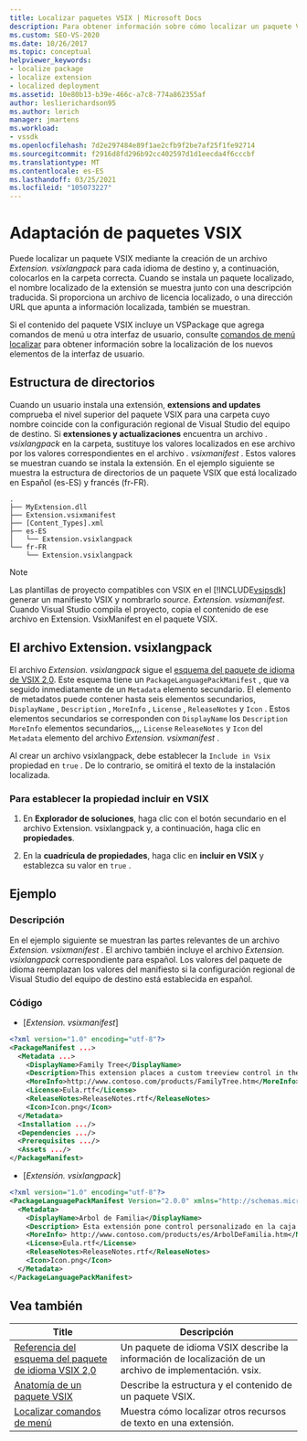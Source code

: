 ```yaml
---
title: Localizar paquetes VSIX | Microsoft Docs
description: Para obtener información sobre cómo localizar un paquete VSIX, cree un archivo Extension. vsixlangpack para cada idioma de destino y, a continuación, colóquelos en la carpeta correcta.
ms.custom: SEO-VS-2020
ms.date: 10/26/2017
ms.topic: conceptual
helpviewer_keywords:
- localize package
- localize extension
- localized deployment
ms.assetid: 10e80b13-b39e-466c-a7c8-774a862355af
author: leslierichardson95
ms.author: lerich
manager: jmartens
ms.workload:
- vssdk
ms.openlocfilehash: 7d2e297484e89f1ae2cfb9f2be7af25f1fe92714
ms.sourcegitcommit: f2916d8fd296b92cc402597d1d1eecda4f6cccbf
ms.translationtype: MT
ms.contentlocale: es-ES
ms.lasthandoff: 03/25/2021
ms.locfileid: "105073227"
---
```

# <a name="localizing-vsix-packages"></a>Adaptación de paquetes VSIX

Puede localizar un paquete VSIX mediante la creación de un archivo *Extension. vsixlangpack* para cada idioma de destino y, a continuación, colocarlos en la carpeta correcta. Cuando se instala un paquete localizado, el nombre localizado de la extensión se muestra junto con una descripción traducida. Si proporciona un archivo de licencia localizado, o una dirección URL que apunta a información localizada, también se muestran.

Si el contenido del paquete VSIX incluye un VSPackage que agrega comandos de menú u otra interfaz de usuario, consulte [comandos de menú localizar](../extensibility/localizing-menu-commands.md) para obtener información sobre la localización de los nuevos elementos de la interfaz de usuario.

## <a name="directory-structure"></a>Estructura de directorios

 Cuando un usuario instala una extensión, **extensions and updates** comprueba el nivel superior del paquete VSIX para una carpeta cuyo nombre coincide con la configuración regional de Visual Studio del equipo de destino. Si **extensiones y actualizaciones** encuentra un archivo *. vsixlangpack* en la carpeta, sustituye los valores localizados en ese archivo por los valores correspondientes en el archivo *. vsixmanifest* . Estos valores se muestran cuando se instala la extensión. En el ejemplo siguiente se muestra la estructura de directorios de un paquete VSIX que está localizado en Español (es-ES) y francés (fr-FR).

```text
.
├── MyExtension.dll
├── Extension.vsixmanifest
├── [Content_Types].xml
├── es-ES
│   └── Extension.vsixlangpack
└── fr-FR
    └── Extension.vsixlangpack
```

> [!NOTE]
> Las plantillas de proyecto compatibles con VSIX en el [!INCLUDE[vsipsdk](../extensibility/includes/vsipsdk_md.md)] generar un manifiesto VSIX y nombrarlo *source. Extension. vsixmanifest*. Cuando Visual Studio compila el proyecto, copia el contenido de ese archivo en Extension. VsixManifest en el paquete VSIX.

## <a name="the-extensionvsixlangpack-file"></a>El archivo Extension. vsixlangpack

El archivo *Extension. vsixlangpack* sigue el [esquema del paquete de idioma de VSIX 2,0](../extensibility/vsix-language-pack-schema-2-0-reference.md). Este esquema tiene un `PackageLanguagePackManifest` , que va seguido inmediatamente de un `Metadata` elemento secundario. El elemento de metadatos puede contener hasta seis elementos secundarios, `DisplayName` , `Description` , `MoreInfo` , `License` , `ReleaseNotes` y `Icon` . Estos elementos secundarios se corresponden con `DisplayName` los `Description` `MoreInfo` elementos secundarios,,,, `License` `ReleaseNotes` y `Icon` del `Metadata` elemento del archivo *Extension. vsixmanifest* .

Al crear un archivo vsixlangpack, debe establecer la `Include in Vsix` propiedad en `true` . De lo contrario, se omitirá el texto de la instalación localizada.

### <a name="to-set-the-include-in-vsix-property"></a>Para establecer la propiedad incluir en VSIX

1. En **Explorador de soluciones**, haga clic con el botón secundario en el archivo Extension. vsixlangpack y, a continuación, haga clic en **propiedades**.

2. En la **cuadrícula de propiedades**, haga clic en **incluir en VSIX** y establezca su valor en `true` .

## <a name="example"></a>Ejemplo

### <a name="description"></a>Descripción

En el ejemplo siguiente se muestran las partes relevantes de un archivo *Extension. vsixmanifest* . El archivo también incluye el archivo *Extension. vsixlangpack* correspondiente para español. Los valores del paquete de idioma reemplazan los valores del manifiesto si la configuración regional de Visual Studio del equipo de destino está establecida en español.

### <a name="code"></a>Código

- [*Extension. vsixmanifest*]

```xml
<?xml version="1.0" encoding="utf-8"?>
<PackageManifest ...>
  <Metadata ...>
    <DisplayName>Family Tree</DisplayName>
    <Description>This extension places a custom treeview control in the toolbox that is optimized for handling family tree information.</Description>
    <MoreInfo>http://www.contoso.com/products/FamilyTree.htm</MoreInfo>
    <License>Eula.rtf</License>
    <ReleaseNotes>ReleaseNotes.rtf</ReleaseNotes>
    <Icon>Icon.png</Icon>
  </Metadata>
  <Installation .../>
  <Dependencies .../>
  <Prerequisites .../>
  <Assets .../>
</PackageManifest>
```

- [*Extensión. vsixlangpack*]

```xml
<?xml version="1.0" encoding="utf-8"?>
<PackageLanguagePackManifest Version="2.0.0" xmlns="http://schemas.microsoft.com/developer/vsx-schema/2011">
  <Metadata>
    <DisplayName>Arbol de Familia</DisplayName>
    <Description> Esta extensión pone control personalizado en la caja de herramientas por manejar información de familia.</Description>
    <MoreInfo> http://www.contoso.com/products/es/ArbolDeFamilia.htm</MoreInfo>
    <License>Eula.rtf</License>
    <ReleaseNotes>ReleaseNotes.rtf</ReleaseNotes>
    <Icon>Icon.png</Icon>
  </Metadata>
</PackageLanguagePackManifest>
```

## <a name="see-also"></a>Vea también

|Title|Descripción|
|-----------|-----------------|
|[Referencia del esquema del paquete de idioma VSIX 2,0](vsix-language-pack-schema-2-0-reference.md)|Un paquete de idioma VSIX describe la información de localización de un archivo de implementación. vsix.|
|[Anatomía de un paquete VSIX](../extensibility/anatomy-of-a-vsix-package.md)|Describe la estructura y el contenido de un paquete VSIX.|
|[Localizar comandos de menú](../extensibility/localizing-menu-commands.md)|Muestra cómo localizar otros recursos de texto en una extensión.|

